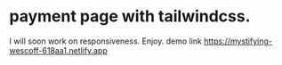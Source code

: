 # payment page with tailwindcss. 
I will soon work on responsiveness. Enjoy.
demo link https://mystifying-wescoff-618aa1.netlify.app
